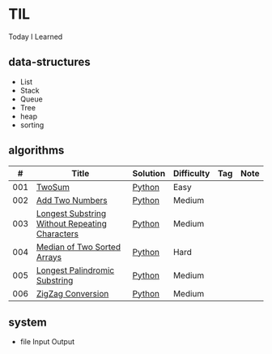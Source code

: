 # TIL
Today I Learned


## data-structures

* List
* Stack
* Queue
* Tree
* heap
* sorting


## algorithms
|  #  | Title                  |  Solution       | Difficulty    | Tag          | Note|
|-----|----------------------- | --------------- | ------------- |--------------|-----|
001 | [TwoSum](https://leetcode.com/problems/two-sum/) | [Python](./algorithms/TwoSum) | Easy         |||
002 | [Add Two Numbers](https://leetcode.com/problems/add-two-numbers/) | [Python](./algorithms/AddTwoNumbers) | Medium         |||
003 | [Longest Substring Without Repeating Characters](https://leetcode.com/problems/longest-substring-without-repeating-characters/) | [Python](./algorithms/LongestStringWithoutRepeating) | Medium         |||
004 | [Median of Two Sorted Arrays](https://leetcode.com/problems/median-of-two-sorted-arrays/) | [Python](./algorithms/MedianOfTwoSortedArr) | Hard         |||
005 | [Longest Palindromic Substring](https://leetcode.com/problems/longest-palindromic-substring/) | [Python](./algorithms/LongestPalindromicSubstring) | Medium         |||
006 | [ZigZag Conversion](https://leetcode.com/problems/zigzag-conversion/) | [Python](./algorithms/ZigZagConversion) | Medium         |||


## system
* file Input Output
